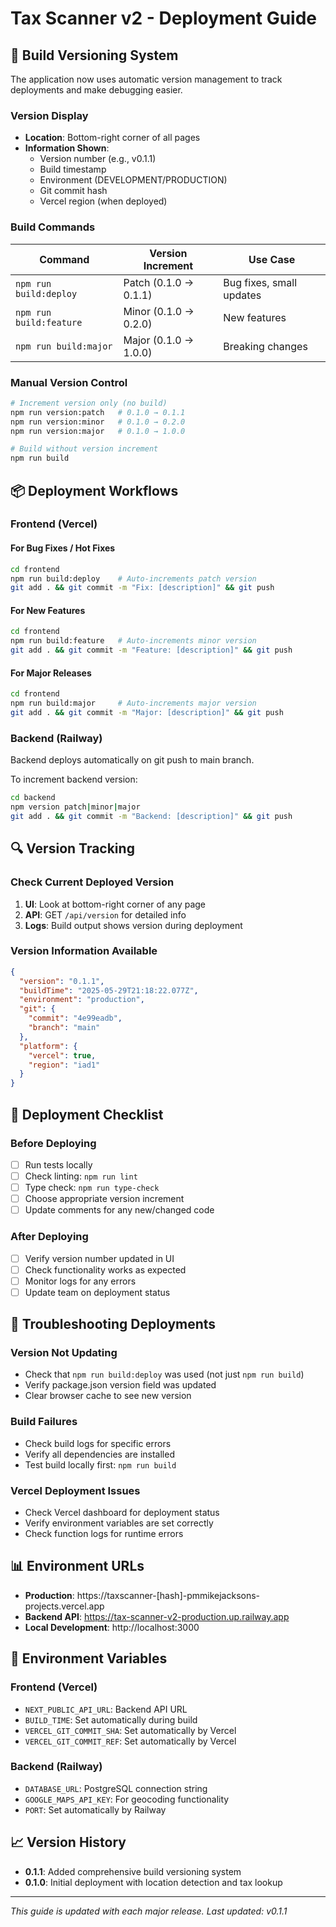 # Tax Scanner v2 - Deployment Guide

## 🚀 Build Versioning System

The application now uses automatic version management to track deployments and make debugging easier.

### Version Display
- **Location**: Bottom-right corner of all pages
- **Information Shown**: 
  - Version number (e.g., v0.1.1)
  - Build timestamp
  - Environment (DEVELOPMENT/PRODUCTION)
  - Git commit hash
  - Vercel region (when deployed)

### Build Commands

| Command | Version Increment | Use Case |
|---------|------------------|----------|
| `npm run build:deploy` | Patch (0.1.0 → 0.1.1) | Bug fixes, small updates |
| `npm run build:feature` | Minor (0.1.0 → 0.2.0) | New features |
| `npm run build:major` | Major (0.1.0 → 1.0.0) | Breaking changes |

### Manual Version Control

```bash
# Increment version only (no build)
npm run version:patch   # 0.1.0 → 0.1.1
npm run version:minor   # 0.1.0 → 0.2.0  
npm run version:major   # 0.1.0 → 1.0.0

# Build without version increment
npm run build
```

## 📦 Deployment Workflows

### Frontend (Vercel)

#### For Bug Fixes / Hot Fixes
```bash
cd frontend
npm run build:deploy    # Auto-increments patch version
git add . && git commit -m "Fix: [description]" && git push
```

#### For New Features
```bash
cd frontend
npm run build:feature   # Auto-increments minor version
git add . && git commit -m "Feature: [description]" && git push
```

#### For Major Releases
```bash
cd frontend
npm run build:major     # Auto-increments major version
git add . && git commit -m "Major: [description]" && git push
```

### Backend (Railway)

Backend deploys automatically on git push to main branch.

To increment backend version:
```bash
cd backend
npm version patch|minor|major
git add . && git commit -m "Backend: [description]" && git push
```

## 🔍 Version Tracking

### Check Current Deployed Version
1. **UI**: Look at bottom-right corner of any page
2. **API**: GET `/api/version` for detailed info
3. **Logs**: Build output shows version during deployment

### Version Information Available
```json
{
  "version": "0.1.1",
  "buildTime": "2025-05-29T21:18:22.077Z",
  "environment": "production",
  "git": {
    "commit": "4e99eadb",
    "branch": "main"
  },
  "platform": {
    "vercel": true,
    "region": "iad1"
  }
}
```

## 🚦 Deployment Checklist

### Before Deploying
- [ ] Run tests locally
- [ ] Check linting: `npm run lint`
- [ ] Type check: `npm run type-check`
- [ ] Choose appropriate version increment
- [ ] Update comments for any new/changed code

### After Deploying
- [ ] Verify version number updated in UI
- [ ] Check functionality works as expected
- [ ] Monitor logs for any errors
- [ ] Update team on deployment status

## 🔧 Troubleshooting Deployments

### Version Not Updating
- Check that `npm run build:deploy` was used (not just `npm run build`)
- Verify package.json version field was updated
- Clear browser cache to see new version

### Build Failures
- Check build logs for specific errors
- Verify all dependencies are installed
- Test build locally first: `npm run build`

### Vercel Deployment Issues
- Check Vercel dashboard for deployment status
- Verify environment variables are set correctly
- Check function logs for runtime errors

## 📊 Environment URLs

- **Production**: https://taxscanner-[hash]-pmmikejacksons-projects.vercel.app
- **Backend API**: https://tax-scanner-v2-production.up.railway.app
- **Local Development**: http://localhost:3000

## 🔐 Environment Variables

### Frontend (Vercel)
- `NEXT_PUBLIC_API_URL`: Backend API URL
- `BUILD_TIME`: Set automatically during build
- `VERCEL_GIT_COMMIT_SHA`: Set automatically by Vercel
- `VERCEL_GIT_COMMIT_REF`: Set automatically by Vercel

### Backend (Railway)
- `DATABASE_URL`: PostgreSQL connection string
- `GOOGLE_MAPS_API_KEY`: For geocoding functionality
- `PORT`: Set automatically by Railway

## 📈 Version History

- **0.1.1**: Added comprehensive build versioning system
- **0.1.0**: Initial deployment with location detection and tax lookup

---

*This guide is updated with each major release. Last updated: v0.1.1* 